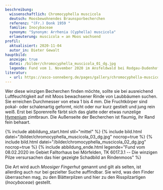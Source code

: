 ```yaml
---
beschreibung:
  wissenschaftlich: Chromocyphella muscicola
  deutsch: Moosbewohnendes Braunsporbecherchen
  referenz: "(Fr.) Donk 1959 "
  familie: Inocybaceae
  synonym: "Synonym: Arrhenia (Cyphella) muscicola"
  erlaeuterung: muscicola = an Moos wachsend
profil:
  aktualisiert: 2020-11-04
  autor_in: Dieter Gewalt
hauptbild:
  anzeige: true
  datei: /bilder/chromocyphella_muscicola_01_dg.jpg
  legende: Fund vom 1. November 2020 im Ansfeldwald bei Rodgau-Dudenhofen, TK 5919.3.3
literatur:
  - url: https://asco-sonneberg.de/pages/gallery/chromocyphella-muscicola-121227-01xsjj31851.php
---
```

Wer diese winzigen Becherchen finden möchte, sollte sie bei ausreichend Luftfeuchtigkeit auf mit Moos bewachsener Rinde von Laubbäumen suchen. Sie erreichen Durchmesser von etwa 1 bis 4 mm. Die Fruchtkörper sind pokal- oder schalenartig geformt, nicht oder nur kurz gestielt und jung rein weiß. Erst bei Sporenreife färbt sich das glatte oder etwas runzelige [Hymenium](Hymenium "Glossar") zimtbraun. Die Außenseite der Becherchen ist flaumig, ihr Rand fein behaart.

{% include abbildung_start.html stil="mittel" %}
{% include bild.html datei="/bilder/chromocyphella_muscicola_03_dg.jpg" nocrop=true %}
{% include bild.html datei="/bilder/chromocyphella_muscicola_02_dg.jpg" nocrop=true %}
{% include abbildung_ende.html legende="Fund vom 08.02.2020 im Gebiet Falltorhaus bei Mörfelden, TK 6017.3.1 -- Die winzigen Pilze versursachen das hier gezeigte Schadbild an Rindenmoos" %}

Die Art wird auch *Moosiger Fingerhut* genannt und gilt als selten, ist allerding auch nur bei gezielter Suche auffindbar. Sie wird, was den Finder überraschen mag, zu den Blätterpilzen und hier zu den Risspilzartigen (*Inocybaceae*) gestellt.